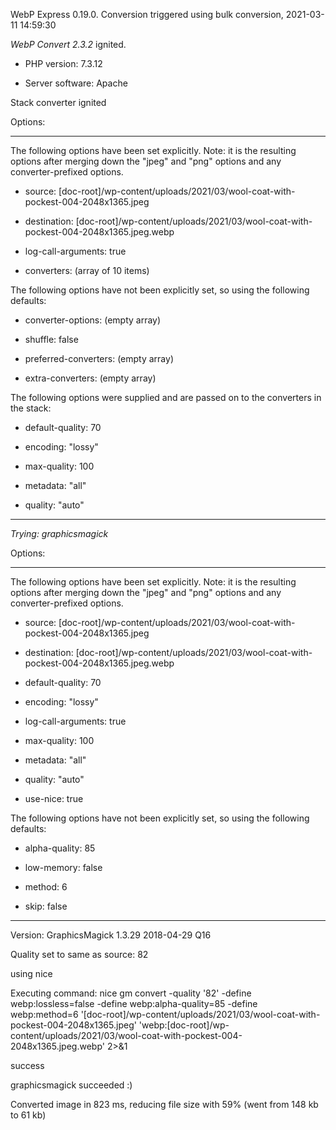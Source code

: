 WebP Express 0.19.0. Conversion triggered using bulk conversion, 2021-03-11 14:59:30

*WebP Convert 2.3.2*  ignited.
- PHP version: 7.3.12
- Server software: Apache

Stack converter ignited

Options:
------------
The following options have been set explicitly. Note: it is the resulting options after merging down the "jpeg" and "png" options and any converter-prefixed options.
- source: [doc-root]/wp-content/uploads/2021/03/wool-coat-with-pockest-004-2048x1365.jpeg
- destination: [doc-root]/wp-content/uploads/2021/03/wool-coat-with-pockest-004-2048x1365.jpeg.webp
- log-call-arguments: true
- converters: (array of 10 items)

The following options have not been explicitly set, so using the following defaults:
- converter-options: (empty array)
- shuffle: false
- preferred-converters: (empty array)
- extra-converters: (empty array)

The following options were supplied and are passed on to the converters in the stack:
- default-quality: 70
- encoding: "lossy"
- max-quality: 100
- metadata: "all"
- quality: "auto"
------------


*Trying: graphicsmagick* 

Options:
------------
The following options have been set explicitly. Note: it is the resulting options after merging down the "jpeg" and "png" options and any converter-prefixed options.
- source: [doc-root]/wp-content/uploads/2021/03/wool-coat-with-pockest-004-2048x1365.jpeg
- destination: [doc-root]/wp-content/uploads/2021/03/wool-coat-with-pockest-004-2048x1365.jpeg.webp
- default-quality: 70
- encoding: "lossy"
- log-call-arguments: true
- max-quality: 100
- metadata: "all"
- quality: "auto"
- use-nice: true

The following options have not been explicitly set, so using the following defaults:
- alpha-quality: 85
- low-memory: false
- method: 6
- skip: false
------------

Version: GraphicsMagick 1.3.29 2018-04-29 Q16 
Quality set to same as source: 82
using nice
Executing command: nice gm convert -quality '82' -define webp:lossless=false -define webp:alpha-quality=85 -define webp:method=6 '[doc-root]/wp-content/uploads/2021/03/wool-coat-with-pockest-004-2048x1365.jpeg' 'webp:[doc-root]/wp-content/uploads/2021/03/wool-coat-with-pockest-004-2048x1365.jpeg.webp' 2>&1
success
graphicsmagick succeeded :)

Converted image in 823 ms, reducing file size with 59% (went from 148 kb to 61 kb)
